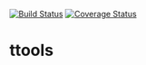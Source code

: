 [![Build Status](https://travis-ci.com/gregstarr/ttools.svg?branch=main)](https://travis-ci.com/gregstarr/ttools)
[![Coverage Status](https://coveralls.io/repos/github/gregstarr/ttools/badge.svg?branch=main)](https://coveralls.io/github/gregstarr/ttools?branch=main)
# ttools
